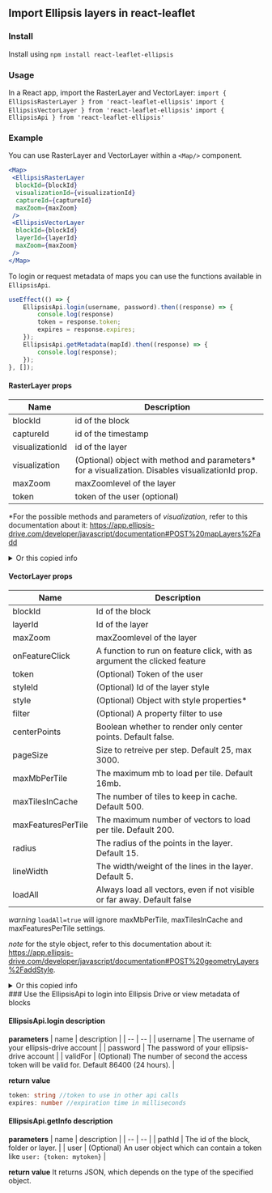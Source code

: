 ## Import Ellipsis layers in react-leaflet


### Install

Install using `npm install react-leaflet-ellipsis`

### Usage 

In a React app, import the RasterLayer and VectorLayer: 
`import { EllipsisRasterLayer } from 'react-leaflet-ellipsis'` 
`import { EllipsisVectorLayer } from 'react-leaflet-ellipsis'` 
`import { EllipsisApi } from 'react-leaflet-ellipsis'`

### Example
You can use RasterLayer and VectorLayer within a `<Map/>` component.

```jsx
<Map>
 <EllipsisRasterLayer 
  blockId={blockId}
  visualizationId={visualizationId}
  captureId={captureId}
  maxZoom={maxZoom}
 />
 <EllipsisVectorLayer
  blockId={blockId}
  layerId={layerId}
  maxZoom={maxZoom}
 />
</Map>
```

To login or request metadata of maps you can use the functions available in `EllipsisApi`.
```js
useEffect(() => {
    EllipsisApi.login(username, password).then((response) => {
        console.log(response)
        token = response.token;
        expires = response.expires;
    });
    EllipsisApi.getMetadata(mapId).then((response) => {
        console.log(response);
    });
}, []);
```

#### RasterLayer props

| Name        | Description |
| ----------- | -----------|
| blockId        | id of the block|
| captureId     | id of the timestamp |
| visualizationId     | id of the layer |
| visualization | (Optional) object with method and parameters* for a visualization. Disables visualizationId prop. |
| maxZoom        | maxZoomlevel of the layer|
| token        | token of the user (optional)|
*For the possible methods and parameters of *visualization*, refer to this documentation about it: https://app.ellipsis-drive.com/developer/javascript/documentation#POST%20mapLayers%2Fadd

<details>
<summary>Or this copied info</summary>

method names: 'contour', 'hillShade', 'vector', 'rgb', 'colorScale' or 'index'.


parameters:

for method = bandToColor

{ "bandNumber": <band number as int>, "transitionPoints":[{"color":<color as hex>,"value":<transition value as float>},{"color":<color as hex>,"value":<transition value as float>},{"color":<color as hex>,"value":<transition value as float>}], 'alpha':<float between 0 ad 1>, "period":<periodicity as float>}

or

{ "bandNumber": <band number as int>, "rangeToColor":[{"color":<color as hex>,"fromValue":<start value as float>,"toValue":<end value as float>}], 'alpha':<float between 0 ad 1>, "period":<periodicity as float>}

for method=rgb

{'bands': [{"bandNumber":<band number as int>, "weight": <weight as float>, "bias": <bias af float>, "color":<one of red, green or blue>},{"bandNumber":<band number as int>, "weight": <weight as float>, "bias": <bias af float>, "color":<one of red, green or blue>},{"bandNumber":<band number as int>, "weight": <weight as float>, "bias": <bias af float>, "color":<one of red, green or blue>} ], 'alpha': <flaot between 0 and 1>}

for method = index

{ "positiveBand":{"bandNumber":<band number as int>, "weight":<weight as float>, "bias":<bias as float>},"negativeBand":{"bandNumber":<band number as int>, "weight":<weight as float>, "bias":<bias as float>}, "transitionPoints":[{"color":<color as hex>,"value":<transition value as float>},{"color":<color as hex>,"value":<transition value as float>},{"color":<color as hex>,"value":<transition value as float>}], 'alpha':<float between 0 ad 1>}

or

{ "positiveBand":{"bandNumber":<band number as int>, "weight":<weight as float>, "bias":<bias as float>},"negativeBand":{"bandNumber":<band number as int>, "weight":<weight as float>, "bias":<bias as float>}, "rangeToColor":[{"color":<color as hex>,"fromValue":<start value as float>,"toValue":<end value as float>}], 'alpha':<float between 0 ad 1>}

for method=hillShade

{"angle": <float between 0 and 90>, "bandNumber": <band number as int>, "alpha":<float between 0 and 1>}

for method=vectorField

{"clipValueMin":<value to clip to as float>,"clipValueMax":<value to clip from as float>, "xDirection":{"bandNumber":<band number as int>, "weight":<weight as float>, "bias":<bias as float>}, "yDirection":{"bandNumber":<band number as int>, "weight":<weight as float>, "bias":<bias as float>}}

Each method can have an optional parameter noData. No data must be an array of objects. Each object must have a bandNumber as int, fromValue as float and toValue as float. Pixels for which values is the given bandNumber are between fromValue and toValue are made transparent.
</details>

#### VectorLayer props

| Name        | Description | 
| ----------- | ----------- |
| blockId        | Id of the block |
| layerId     | Id of the layer |
| maxZoom        | maxZoomlevel of the layer |
| onFeatureClick        | A function to run on feature click, with as argument the clicked feature |
| token        | (Optional) Token of the user |
| styleId        | (Optional) Id of the layer style|
| style | (Optional) Object with style properties*|
| filter        | (Optional) A property filter to use|
| centerPoints        | Boolean whether to render only center points. Default false. |
| pageSize | Size to retreive per step. Default 25, max 3000. |
| maxMbPerTile        | The maximum mb to load per tile. Default 16mb. |
| maxTilesInCache        | The number of tiles to keep in cache. Default 500. |
| maxFeaturesPerTile        | The maximum number of vectors to load per tile. Default 200. |
| radius | The radius of the points in the layer. Default 15. |
| lineWidth | The width/weight of the lines in the layer. Default 5. |
| loadAll | Always load all vectors, even if not visible or far away. Default false |

*warning* `loadAll=true` will ignore maxMbPerTile, maxTilesInCache and maxFeaturesPerTile settings.

*note* for the style object, refer to this documentation about it: https://app.ellipsis-drive.com/developer/javascript/documentation#POST%20geometryLayers%2FaddStyle.
<details>
<summary>Or this copied info</summary>
○ 'rules': Parameters contains the property 'rules' being an array of objects with required properties 'property', 'value' and 'color' and optional properties 'operator' and 'alpha'. 'property' should be the name of the property to style by and should be of type string, 'value' should be the cutoff point of the style and must be the same type as the property, 'color' is the color of the style and must be a rgb hex code, 'operator'determines whether the styling should occur at, under or over the cutoff point and must be one of '=', '<', '>', '<=', '>=' or '!=' with default '=' and 'alpha' should be the transparency of the color on a 0 to 1 scale with default 0.5.

○ 'rangeToColor': Parameters contains the required property 'rangeToColor' and optional property 'periodic', where 'rangeToColor' should be an array of objects with required properties 'property', 'fromValue', 'toValue' and 'color' and optional property 'alpha', where 'property' should be the name of the property to style by and should be of type string, 'fromValue' and 'toValue' should be the minimum and maximum value of the range respectively, 'color' is the color to use if the property falls inclusively between the fromValue and toValue and should be a rgb hex code color and 'alpha' should be the transparency of the color on a 0 to 1 scale with default 0.5. 'periodic' should be a positive float used when the remainder from dividing the value of the property by the periodic should be used to evaluate the ranges instead.

○ 'transitionPoints': Parameters contains the required properties 'property' and 'transitionPoints' and optional property 'periodic', where 'property' should be the name of the property to style by and should be of type string, 'transitionPoints' should be an array of objects with required properties 'value' and 'color' and optional property 'alpha', where 'value' should be the value at which the next transition starts, 'color' is the color to use if the property falls in the interval before or after the transition point and should be a rgb hex code color and 'alpha' should be the transparency of the color on a 0 to 1 scale with 0.5 as default. 'periodic' should be a positive float used when the remainder from dividing the value of the property by the periodic should be used to evaluate the ranges instead.

○ 'random': Parameters contains the required property 'property' and optional property 'alpha', where 'property' should be the name of the property by which to randomly assign colors and should be of type string and 'alpha' should be the transparency of the color on a 0 to 1 scale with default 0.5.
</details>
### Use the EllipsisApi to login into Ellipsis Drive or view metadata of blocks

#### EllipsisApi.login description
**parameters**
| name | description | 
| -- | -- |
| username | The username of your ellipsis-drive account |
| password | The password of your ellipsis-drive account |
| validFor | (Optional) The number of second the access token will be valid for. Default 86400 (24 hours). |

**return value**
```ts
token: string //token to use in other api calls
expires: number //expiration time in milliseconds
```

#### EllipsisApi.getInfo description
**parameters**
| name | description | 
| -- | -- |
| pathId | The id of the block, folder or layer. |
| user | (Optional) An user object which can contain a token like `user: {token: mytoken}` | 

**return value**
It returns JSON, which depends on the type of the specified object.
